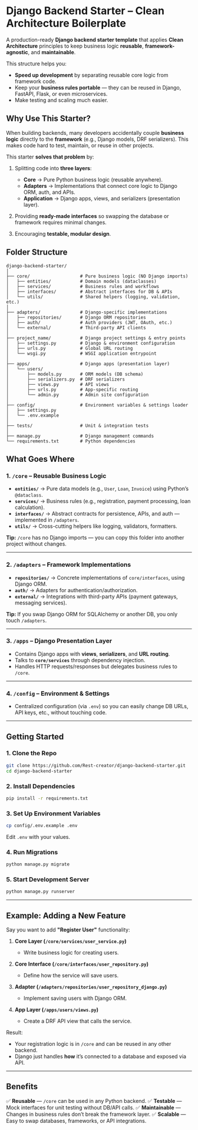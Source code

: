 
# **Django Backend Starter – Clean Architecture Boilerplate**

A production-ready **Django backend starter template** that applies **Clean Architecture** principles to keep business logic **reusable**, **framework-agnostic**, and **maintainable**.

This structure helps you:

* **Speed up development** by separating reusable core logic from framework code.
* Keep your **business rules portable** — they can be reused in Django, FastAPI, Flask, or even microservices.
* Make testing and scaling much easier.


## **Why Use This Starter?**

When building backends, many developers accidentally couple **business logic** directly to the **framework** (e.g., Django models, DRF serializers).
This makes code hard to test, maintain, or reuse in other projects.

This starter **solves that problem** by:

1. Splitting code into **three layers**:

   * **Core** → Pure Python business logic (reusable anywhere).
   * **Adapters** → Implementations that connect core logic to Django ORM, auth, and APIs.
   * **Application** → Django apps, views, and serializers (presentation layer).

2. Providing **ready-made interfaces** so swapping the database or framework requires minimal changes.
3. Encouraging **testable, modular design**.


## **Folder Structure**

```
django-backend-starter/
│
├── core/                   # Pure business logic (NO Django imports)
│   ├── entities/           # Domain models (dataclasses)
│   ├── services/           # Business rules and workflows
│   ├── interfaces/         # Abstract interfaces for DB & APIs
│   └── utils/              # Shared helpers (logging, validation, etc.)
│
├── adapters/               # Django-specific implementations
│   ├── repositories/       # Django ORM repositories
│   ├── auth/               # Auth providers (JWT, OAuth, etc.)
│   └── external/           # Third-party API clients
│
├── project_name/           # Django project settings & entry points
│   ├── settings.py         # Django & environment configuration
│   ├── urls.py             # Global URL routing
│   └── wsgi.py             # WSGI application entrypoint
│
├── apps/                   # Django apps (presentation layer)
│   └── users/
│       ├── models.py       # ORM models (DB schema)
│       ├── serializers.py  # DRF serializers
│       ├── views.py        # API views
│       ├── urls.py         # App-specific routing
│       └── admin.py        # Admin site configuration
│
├── config/                 # Environment variables & settings loader
│   ├── settings.py
│   └── .env.example
│
├── tests/                  # Unit & integration tests
│
├── manage.py               # Django management commands
└── requirements.txt        # Python dependencies
```


## **What Goes Where**

### **1. `/core` – Reusable Business Logic**

* **`entities/`** → Pure data models (e.g., `User`, `Loan`, `Invoice`) using Python’s `@dataclass`.
* **`services/`** → Business rules (e.g., registration, payment processing, loan calculation).
* **`interfaces/`** → Abstract contracts for persistence, APIs, and auth — implemented in `/adapters`.
* **`utils/`** → Cross-cutting helpers like logging, validators, formatters.

**Tip:** `/core` has no Django imports — you can copy this folder into another project without changes.

---

### **2. `/adapters` – Framework Implementations**

* **`repositories/`** → Concrete implementations of `core/interfaces`, using Django ORM.
* **`auth/`** → Adapters for authentication/authorization.
* **`external/`** → Integrations with third-party APIs (payment gateways, messaging services).

**Tip:** If you swap Django ORM for SQLAlchemy or another DB, you only touch `/adapters`.

---

### **3. `/apps` – Django Presentation Layer**

* Contains Django apps with **views**, **serializers**, and **URL routing**.
* Talks to **`core/services`** through dependency injection.
* Handles HTTP requests/responses but delegates business rules to `/core`.

---

### **4. `/config` – Environment & Settings**

* Centralized configuration (via `.env`) so you can easily change DB URLs, API keys, etc., without touching code.

---

## **Getting Started**

### **1. Clone the Repo**

```bash
git clone https://github.com/Rest-creator/django-backend-starter.git
cd django-backend-starter
```

### **2. Install Dependencies**

```bash
pip install -r requirements.txt
```

### **3. Set Up Environment Variables**

```bash
cp config/.env.example .env
```

Edit `.env` with your values.

### **4. Run Migrations**

```bash
python manage.py migrate
```

### **5. Start Development Server**

```bash
python manage.py runserver
```

---

## **Example: Adding a New Feature**

Say you want to add **"Register User"** functionality:

1. **Core Layer (`/core/services/user_service.py`)**

   * Write business logic for creating users.
2. **Core Interface (`/core/interfaces/user_repository.py`)**

   * Define how the service will save users.
3. **Adapter (`/adapters/repositories/user_repository_django.py`)**

   * Implement saving users with Django ORM.
4. **App Layer (`/apps/users/views.py`)**

   * Create a DRF API view that calls the service.

Result:

* Your registration logic is in `/core` and can be reused in any other backend.
* Django just handles **how** it’s connected to a database and exposed via API.

---

## **Benefits**

✅ **Reusable** — `/core` can be used in any Python backend.
✅ **Testable** — Mock interfaces for unit testing without DB/API calls.
✅ **Maintainable** — Changes in business rules don’t break the framework layer.
✅ **Scalable** — Easy to swap databases, frameworks, or API integrations.



